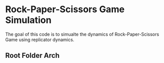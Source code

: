 # Rock-Paper-Scissors Game Simulation 

The goal of this code is to simualte the dynamics of Rock-Paper-Scissors Game using replicator dynamics. 

## Root Folder Arch 